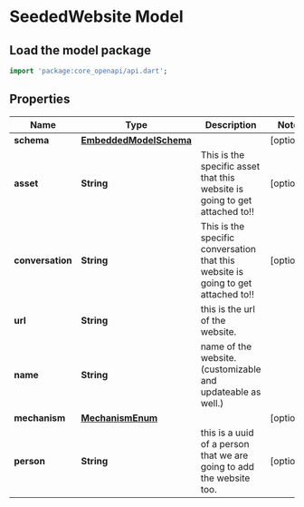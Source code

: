 # SeededWebsite Model

## Load the model package
```dart
import 'package:core_openapi/api.dart';
```

## Properties
Name | Type | Description | Notes
------------ | ------------- | ------------- | -------------
**schema** | [**EmbeddedModelSchema**](EmbeddedModelSchema) |  | [optional] 
**asset** | **String** | This is the specific asset that this website is going to get attached to!! | [optional] 
**conversation** | **String** | This is the specific conversation that this website is going to get attached to!! | [optional] 
**url** | **String** | this is the url of the website. | 
**name** | **String** | name of the website.(customizable and updateable as well.) | 
**mechanism** | [**MechanismEnum**](MechanismEnum) |  | [optional] 
**person** | **String** | this is a uuid of a person that we are going to add the website too. | [optional] 




